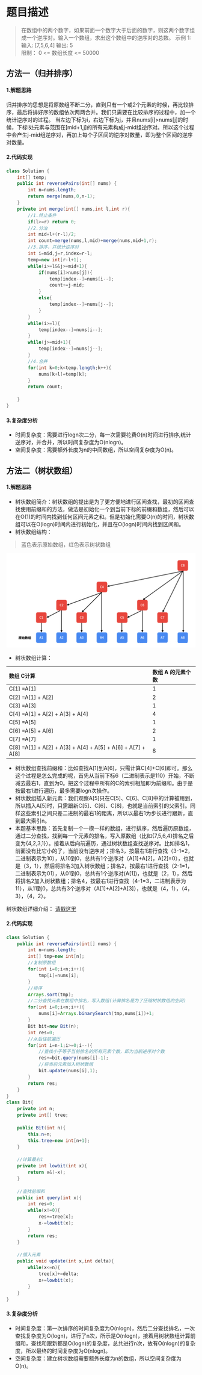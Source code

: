 # 题目描述
> 在数组中的两个数字，如果前面一个数字大于后面的数字，则这两个数字组成一个逆序对。输入一个数组，求出这个数组中的逆序对的总数。
> 示例 1:
> 输入: [7,5,6,4] 
> 输出: 5  
> 限制：
> 0 <= 数组长度 <= 50000

## 方法一（归并排序）
#### 1.解题思路
归并排序的思想是将原数组不断二分，直到只有一个或2个元素的时候，再比较排序，最后将排好序的数组依次两两合并。我们只需要在比较排序的过程中，加一个统计逆序对的过程。
当左边下标为i，右边下标为j，并且nums[i]>nums[j]的时候，下标i处元素与范围在[mid+1,j]的所有元素构成j-mid组逆序对。所以这个过程中会产生j-mid组逆序对，再加上每个子区间的逆序对数量，即为整个区间的逆序对数量。
#### 2.代码实现

```java
class Solution {
    int[] temp;
    public int reversePairs(int[] nums) {
        int n=nums.length;
        return merge(nums,0,n-1);
    }
    private int merge(int[] nums,int l,int r){
    	//1.终止条件
        if(l>=r) return 0;
        //2.分治
        int mid=l+(r-l)/2;
        int count=merge(nums,l,mid)+merge(nums,mid+1,r);      
        //3.排序，并统计逆序对
        int i=mid,j=r,index=r-l;
        temp=new int[r-l+1];
        while(i>=l&&j>=mid+1){
            if(nums[i]>nums[j]){
                temp[index--]=nums[i--];
                count+=j-mid;
            }
            else{
                temp[index--]=nums[j--];
            }
        }
        while(i>=l){
            temp[index--]=nums[i--];
        }
        while(j>=mid+1){
            temp[index--]=nums[j--];
        }
        //4.合并
        for(int k=0;k<temp.length;k++){
            nums[k+l]=temp[k];
        }
        return count;

    }
}
```
#### 3.复杂度分析

 - 时间复杂度：需要进行logn次二分，每一次需要花费O(n)时间进行排序,统计逆序对，并合并，所以时间复杂度为O(nlogn)。
 - 空间复杂度：需要额外长度为n的中间数组，所以空间复杂度为O(n)。

## 方法二（树状数组）
#### 1.解题思路

 - 树状数组简介：树状数组的提出是为了更方便地进行区间查找，最初的区间查找使用前缀和的方法，做法是初始化一个到当前下标的前缀和数组，然后可以在O(1)的时间内找到任何区间元素之和。但是初始化需要O(n)的时间，树状数组可以在O(logn)时间内进行初始化，并且在O(logn)时间内找到区间和。
 - 树状数组结构：
  > 蓝色表示原始数组，红色表示树状数组

![1677159534434](51：数组中的逆序对.assets/1677159534434.jpg)
- 树状数组计算：

| 数组 C计算                                                  | 数组 A 的元素个数 |
| :---------------------------------------------------------- | :---------------- |
| C[1] =A[1]                                                  | 1                 |
| C[2] =A[1] + A[2]                                           | 2                 |
| C[3] =A[3]                                                  | 1                 |
| C[4] =A[1] + A[2] + A[3] + A[4]                             | 4                 |
| C[5] =A[5]                                                  | 1                 |
| C[6] =A[5] + A[6]                                           | 2                 |
| C[7] =A[7]                                                  | 1                 |
| C[8] =A[1] + A[2] + A[3] + A[4] + A[5] + A[6] + A[7] + A[8] | 8                 |

- 树状数组查找前缀和：比如查找A[1]到A[6]，只需计算C[4]+C[6]即可。那么这个过程是怎么完成的呢，首先从当前下标6（二进制表示是110）开始，不断减去最右1，直到为0。把这个过程中所有的C的索引相加即为前缀和。由于是按最右1进行遍历，最多需要logn次操作。
- 树状数组插入新元素：我们观察A[5]只在C[5]、C[6]、C[8]中的计算被用到，所以插入A[5]时，只需跟新C[5]、C[6]、C[8]，也就是当前索引的父索引。同样这些索引之间只差二进制的最右1的距离，所以以最右1为步长进行跟新，直到最大索引n。
- 本题基本思路：首先复制一个一模一样的数组，进行排序，然后遍历原数组，通过二分查找，找到每一个元素的排名，写入原数组（比如{7,5,6,4}排名之后变为{4,2,3,1}）。接着从后向前遍历，通过树状数组查找逆序对。比如排名1，前面没有比它小的了，当前没有逆序对；排名3，按最右1进行查找（3-1=2，二进制表示为10），从10到0，总共有1个逆序对（A[1]+A[2]，A[2]=0），也就是（3，1），然后将排名3加入树状数组；排名2，按最右1进行查找（2-1=1，二进制表示为01），从01到0，总共有1个逆序对(A[1])，也就是（2，1），然后将排名2加入树状数组；排名4，按最右1进行查找（4-1=3，二进制表示为11），从11到0，总共有3个逆序对（A[1]+A[2]+A[3]），也就是（4，1），（4，3），（4，2）。

树状数组详细介绍： [请戳这里](https://leetcode-cn.com/problems/count-of-smaller-numbers-after-self/solution/shu-zhuang-shu-zu-by-liweiwei1419/)
#### 2.代码实现

```java
class Solution {
    public int reversePairs(int[] nums) {
        int n=nums.length;
        int[] tmp=new int[n];
        //复制原数组
        for(int i=0;i<n;i++){
            tmp[i]=nums[i];
        }
        //排序
        Arrays.sort(tmp);
        //二分查找元素在数组中排名，写入数组(计算排名是为了压缩树状数组的空间)
        for(int i=0;i<n;i++){
            nums[i]=Arrays.binarySearch(tmp,nums[i])+1;
        }
        Bit bit=new Bit(n);
        int res=0;
        //从后往前遍历
        for(int i=n-1;i>=0;i--){
        	//查找小于等于当前排名的所有元素个数，即为当前逆序对个数
            res+=bit.query(nums[i]-1);
            //将当前元素加入树状数组
            bit.update(nums[i],1);
        }
        return res;
    }
}
class Bit{
    private int n;
    private int[] tree;

    public Bit(int n){
        this.n=n;
        this.tree=new int[n+1];
    }

	//计算最右1
    private int lowbit(int x){
        return x&(-x);
    }
	
	//查找前缀和
    public int query(int x){
        int res=0;
        while(x!=0){
            res+=tree[x];
            x-=lowbit(x);
        }
        return res;
    }

	//插入元素
    public void update(int x,int delta){
        while(x<=n){
            tree[x]+=delta;
            x+=lowbit(x);
        }
    }
}
```
#### 3.复杂度分析

 - 时间复杂度：第一次排序的时间复杂度为O(nlogn)，然后二分查找排名，一次查找复杂度为O(logn)，进行了n次，所示是O(nlogn)，接着用树状数组计算前缀和，查找和跟新都是O(logn)的复杂度，总共进行n次，故有O(nlogn)的复杂度，所以最终的时间复杂度为O(nlogn)。
 - 空间复杂度：建立树状数组需要额外长度为n的数组，所以空间复杂度为O(n)。
